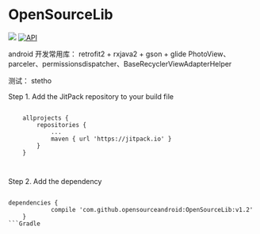 # OpenSourceLib
[![](https://jitpack.io/v/opensourceandroid/OpenSourceLib.svg)](https://jitpack.io/#opensourceandroid/OpenSourceLib)
[![API](https://img.shields.io/badge/API-23%2B-blue.svg?style=flat)](https://android-arsenal.com/api?level=14)

android 开发常用库：
  retrofit2 + rxjava2 + gson + glide
  PhotoView、parceler、permissionsdispatcher、BaseRecyclerViewAdapterHelper
  
  测试：
  stetho


Step 1. Add the JitPack repository to your build file

```Gradle

	allprojects {
		repositories {
			...
			maven { url 'https://jitpack.io' }
		}
	}
	
	
```

Step 2. Add the dependency
```Gradle

dependencies {
	        compile 'com.github.opensourceandroid:OpenSourceLib:v1.2'
	}
```Gradle



